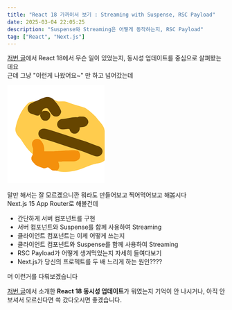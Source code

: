 ```yaml
---
title: "React 18 가까이서 보기 : Streaming with Suspense, RSC Payload"
date: 2025-03-04 22:05:25
description: "Suspense와 Streaming은 어떻게 동작하는지, RSC Payload"
tag: ["React", "Next.js"]
---
```


[저번 글](http://localhost:8000/react-18-concurrency-and-streaming-with-rsc/)에서 React 18에서 무슨 일이 있었는지, 동시성 업데이트를 중심으로 살펴봤는데요  
근데 그냥 "이런게 나왔어요~" 만 하고 넘어갔는데

![흠..](image.png)

말만 해서는 잘 모르곘으니깐 뭐라도 만들어보고 찍어먹어보고 해봅시다  
Next.js 15 App Router로 해볼건데

- 간단하게 서버 컴포넌트를 구현
- 서버 컴포넌트와 Suspense를 함께 사용하여 Streaming
- 클라이언트 컴포넌트는 이제 어떻게 쓰는지
- 클라이언트 컴포넌트와 Suspense를 함께 사용하여 Streaming
- RSC Payload가 어떻게 생겨먹었는지 자세히 들여다보기
- Next.js가 당신의 프로젝트를 두 배 느리게 하는 원인????

머 이런거를 다뤄보겠습니다

[저번 글](http://localhost:8000/react-18-concurrency-and-streaming-with-rsc/)에서 소개한 **React 18 동시성 업데이트**가 뭐였는지 기억이 안 나시거나, 아직 안보셔서 모르신다면 쓱 갔다오시면 좋겠습니다.
